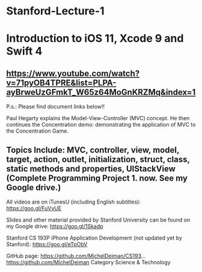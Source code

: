 
# Stanford-Lecture-1

# Introduction to iOS 11, Xcode 9 and Swift 4



## https://www.youtube.com/watch?v=71pyOB4TPRE&list=PLPA-ayBrweUzGFmkT_W65z64MoGnKRZMq&index=1

P.s.: Please find document links below!!

Paul Hegarty explains the Model-View-Controller (MVC) concept. He then continues the Concentration demo: demonstrating the application of MVC to the Concentration Game. 

Topics Include: MVC, controller, view, model, target, action, outlet, initialization, struct, class, static methods and properties, UIStackView
(Complete Programming Project 1. now. See my Google drive.)
---------------------------------------------------------
All videos are on iTunesU (including English subtitles):
https://goo.gl/FuVvUE

Slides and other material provided by Stanford University can be found on my Google drive:
https://goo.gl/1Skadp

Stanford CS 193P iPhone Application Development (not updated yet by Stanford):
https://goo.gl/eTpObV

GitHub page: 
https://github.com/MichelDeiman/CS193...
https://github.com/MichelDeiman
Category
Science & Technology
